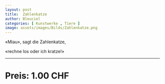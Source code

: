 ```yaml
---
layout: post
title:  Zahlenkatze
author: Bleuciel
categories: [ Kunstwerke , Tiere ]
image: assets/images/Bilds/Zahlenkatze.png
---
```


«Miau», sagt die Zahlenkatze,

«rechne los oder ich kratze!»

-----

# Preis: 1.00 CHF